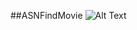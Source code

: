 ##ASNFindMovie
![Alt Text](https://raw.githubusercontent.com/yuuki1224/ASNFindMovie/master/findMovie.gif)

